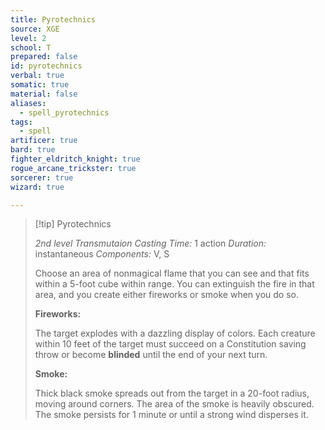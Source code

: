 ```yaml
---
title: Pyrotechnics
source: XGE
level: 2
school: T
prepared: false
id: pyrotechnics
verbal: true
somatic: true
material: false
aliases:
  - spell_pyrotechnics
tags:
  - spell
artificer: true
bard: true
fighter_eldritch_knight: true
rogue_arcane_trickster: true
sorcerer: true
wizard: true

---
```

>[!tip] Pyrotechnics
>
> *2nd level Transmutaion*
> *Casting Time:* 1 action
> *Duration:* instantaneous
> *Components:* V, S
>
>Choose an area of nonmagical flame that you can see and that fits within a 5-foot cube within range. You can extinguish the fire in that area, and you create either fireworks or smoke when you do so.
>
>**Fireworks:**
>
>The target explodes with a dazzling display of colors. Each creature within 10 feet of the target must succeed on a Constitution saving throw or become **blinded** until the end of your next turn.
>
>**Smoke:**
>
>Thick black smoke spreads out from the target in a 20-foot radius, moving around corners. The area of the smoke is heavily obscured. The smoke persists for 1 minute or until a strong wind disperses it.
>

